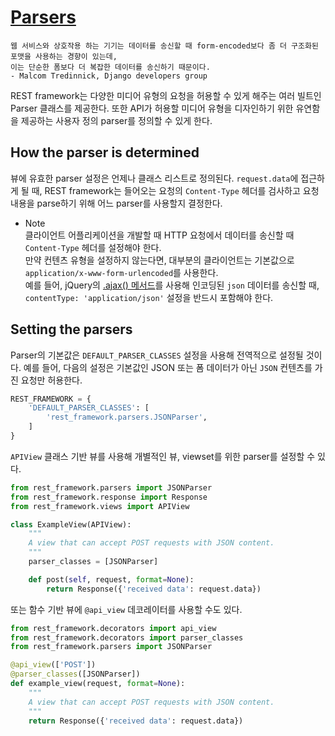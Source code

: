 # [Parsers](https://www.django-rest-framework.org/api-guide/parsers/)
```
웹 서비스와 상호작용 하는 기기는 데이터를 송신할 때 form-encoded보다 좀 더 구조화된 포맷을 사용하는 경향이 있는데,
이는 단순한 폼보다 더 복잡한 데이터를 송신하기 때문이다.
- Malcom Tredinnick, Django developers group
```

REST framework는 다양한 미디어 유형의 요청을 허용할 수 있게 해주는 여러 빌트인 Parser 클래스를 제공한다. 또한 API가 허용할 미디어 유형을 디자인하기 위한 유연함을 제공하는 사용자 정의 parser를 정의할 수 있게 한다.

## How the parser is determined
뷰에 유효한 parser 설정은 언제나 클래스 리스트로 정의된다. `request.data`에 접근하게 될 때, REST framework는 들어오는 요청의 `Content-Type` 헤더를 검사하고 요청 내용을 parse하기 위해 어느 parser를 사용할지 결정한다.

- Note<br>
  클라이언트 어플리케이션을 개발할 때 HTTP 요청에서 데이터를 송신할 때 `Content-Type` 헤더를 설정해야 한다.<br>
  만약 컨텐츠 유형을 설정하지 않는다면, 대부분의 클라이언트는 기본값으로 `application/x-www-form-urlencoded`를 사용한다.<br>
  예를 들어, jQuery의 [.ajax() 메서드](https://api.jquery.com/jQuery.ajax/)를 사용해 인코딩된 `json` 데이터를 송신할 때, `contentType: 'application/json'` 설정을 반드시 포함해야 한다.

## Setting the parsers
Parser의 기본값은 `DEFAULT_PARSER_CLASSES` 설정을 사용해 전역적으로 설정될 것이다. 예를 들어, 다음의 설정은 기본값인 JSON 또는 폼 데이터가 아닌 `JSON` 컨텐츠를 가진 요청만 허용한다.

```python
REST_FRAMEWORK = {
    'DEFAULT_PARSER_CLASSES': [
        'rest_framework.parsers.JSONParser',
    ]
}
```

`APIView` 클래스 기반 뷰를 사용해 개별적인 뷰, viewset를 위한 parser를 설정할 수 있다.

```python
from rest_framework.parsers import JSONParser
from rest_framework.response import Response
from rest_framework.views import APIView

class ExampleView(APIView):
    """
    A view that can accept POST requests with JSON content.
    """
    parser_classes = [JSONParser]

    def post(self, request, format=None):
        return Response({'received data': request.data})
```

또는 함수 기반 뷰에 `@api_view` 데코레이터를 사용할 수도 있다.

```python
from rest_framework.decorators import api_view
from rest_framework.decorators import parser_classes
from rest_framework.parsers import JSONParser

@api_view(['POST'])
@parser_classes([JSONParser])
def example_view(request, format=None):
    """
    A view that can accept POST requests with JSON content.
    """
    return Response({'received data': request.data})
```